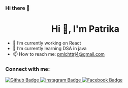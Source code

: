 ### Hi there 👋

<h1 align="center">Hi 👋, I'm Patrika</h1>

- 🔭 I’m currently working on React
- 🌱 I’m currently learning DSA in java
- 📫 How to reach me: pmlchttrj4@gmail.com

  
### Connect with me:
<div id="badges">
  <a href="https://github.com/patrika2003">
    <img src="https://img.shields.io/badge/Github-white?style=for-the-badge&logo=Github&logoColor=black" alt="Github Badge"/>
  </a>
  
   <a href="https://www.instagram.com/_patrika_chatterjee_/">
    <img src="https://img.shields.io/badge/Instagram-purple?style=for-the-badge&logo=instagram&logoColor=white" alt="Instagram Badge"/>
  </a>
   <a href="https://www.facebook.com/profile.php?id=100061084839605">
    <img src="https://img.shields.io/badge/Facebook-blue?style=for-the-badge&logo=facebook&logoColor=white" alt="Facebook Badge"/>
  </a>
  
</div>
